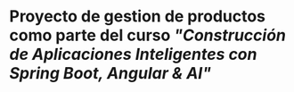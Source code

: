 # Proyecto de gestion de productos como parte del curso *"Construcción de Aplicaciones Inteligentes con Spring Boot, Angular & AI"*